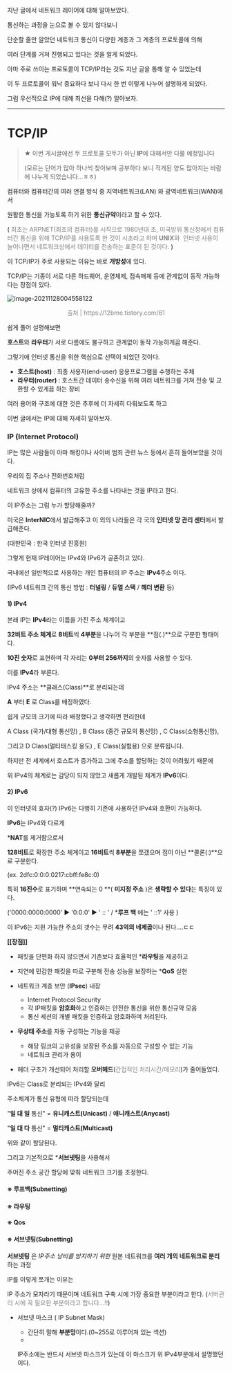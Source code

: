 지난 글에서 네트워크 레이어에 대해 알아보았다.

통신하는 과정을 눈으로 볼 수 있지 않다보니 

단순할 줄만 알았던 네트워크 통신이 다양한 계층과 그 계층의 프로토콜에 의해

여러 단계를 거쳐 진행되고 있다는 것을 알게 되었다.



아마 주로 쓰이는 프로토콜이 TCP/IP라는 것도 지난 글을 통해 알 수 있었는데

이 두 프로토콜이 워낙 중요하다 보니 다시 한 번 이렇게 나누어 설명하게 되었다.

그럼 우선적으로 IP에 대해 최선을 다해(?) 알아보자.



---



# TCP/IP 

> ★ 이번 게시글에선 두 프로토콜 모두가 아닌 **IP**에 대해서만 다룰 예정입니다
>
> (모르는 단어가 많아 하나씩 찾아보며 공부하다 보니 적게된 양도 많아지는 바람에 나누게 되었습니다...ㅎㅎ)



컴퓨터와 컴퓨터간의 여러 연결 방식 중 지역네트워크(LAN) 와 광역네트워크(WAN)에서

원활한 통신을 가능토록 하기 위한 **통신규약**이라고 할 수 있다.

( <span style="color:grey">최초는 ARPNET(최초의 컴퓨터)를 시작으로 1980년대 초, 미국방위 통신청에서 컴퓨터간 통신을 위해 TCP/IP를 사용토록 한 것이 시초라고 하며 **UNIX**와  인터넷 사용이 늘어나면서 네트워크상에서 데이터를 전송하는 표준이 된 것이다.</span> )



이 TCP/IP가 주로 사용되는 이유는 바로 **개방성**에 있다.

TCP/IP는 기종이 서로 다른 하드웨어, 운영체제, 접속매체 등에 관계없이 동작 가능하다는 장점이 있다.

![image-20211128004558122](md-images/image-20211128004558122.png)

<p style="text-align:center; color:grey; font-size:14px">출처 | https://12bme.tistory.com/61 </p>

쉽게 풀어 설명해보면

 **호스트**와 **라우터**가 서로 다름에도 불구하고 관계없이 동작 가능하게끔 해준다.

그렇기에 인터넷 통신을 위한 핵심으로 선택이 되었던 것이다.

- **호스트(host)** : 최종 사용자(end-user) 응용프로그램을 수행하는 주체
- **라우터(router)** : 호스트간 데이터 송수신을 위해  여러 네트워크를 거쳐 전송 및 교환할 수 있게끔 하는 장비 



여러 용어와 구조에 대한 것은 추후에 더 자세히 다뤄보도록 하고

이번 글에서는 IP에 대해 자세히 알아보자.  



### IP (Internet Protocol)

IP는 많은 사람들이 아마 해킹이나 사이버 범죄 관련 뉴스 등에서 흔히 들어보았을 것이다.

우리의 집 주소나 전화번호처럼

네트워크 상에서 컴퓨터의 고유한 주소를 나타내는 것을 IP라고 한다.

이 IP주소는 그럼 누가 할당해줄까?

미국은 **InterNIC**에서 발급해주고 이 외의 나라들은 각 국의 **인터넷 망 관리 센터**에서 발급해준다.

(대한민국 : 한국 인터넷 진흥원) 



그렇게 현재 IP레이어는 IPv4와 IPv6가 공존하고 있다.

국내에선 일반적으로 사용하는 개인 컴퓨터의 IP 주소는 **IPv4**주소 이다.

(IPv6 네트워크 간의 통신 방법 : **터널링** / **듀얼 스택** / **헤더 변환** 등)



#### 1) IPv4

본래 IP는 **IPv4**라는 이름을 가진 주소 체계이고

**32비트 주소 체계**로 **8비트**씩 **4부분**을 나누어 각 부분을 **점(.)**으로 구분한 형태이다.

**10진 숫자**로 표현하며 각 자리는 **0부터 256까지**의 숫자를 사용할 수 있다.

이를 **IPv4**라 부른다.



IPv4 주소는 **클래스(Class)**로 분리되는데

**A** 부터 **E** 로 Class를 배정하였다.

쉽게 규모의 크기에 따라 배정했다고 생각하면 편리한데

A Class (국가/대형 통신망) , B Class (중간 규모의 통신망) , C Class(소형통신망),

그리고 D Class(멀티태스킹 용도) , E Class(실험용) 으로 분류됩니다.



하지만 전 세계에서 호스트가 증가하고 그에 주소를 할당하는 것이 어려웠기 때문에 

위 IPv4의 체계로는 감당이 되지 않았고 새롭게 개발된 체계가 **IPv6**이다.





#### 2) IPv6

이 인터넷의 효자(?) IPv6는 다행히 기존에 사용하던 IPv4와 호환이 가능하다.

 **IPv6**는 IPv4와 다르게

***NAT**를 제거함으로서

**128비트**로 확장한 주소 체계이고 **16비트**씩 **8부분**을 쪼갰으며 점이 아닌 **콜론(:)**으로 구분한다.

(ex. 2dfc:0:0:0:0217:cbff:fe8c:0)



특히 **16진수**로 표기하며 **연속되는 0 **( **미지정 주소** )은 **생략할 수 있다**는 특징이 있다. 

('0000:0000:0000' ▶ '0:0:0'  ▶ ' :: '  /  ***루프 백** 에는 ' ::1' 사용 )

이 IPv6는 지원 가능한 주소의 갯수는 무려 **43억의 네제곱**이나 된다....ㄷㄷ



**[[장점]]**

- 패킷을 단편화 하지 않으면서 기존보다 효율적인 ***라우팅**을 제공하고
- 지연에 민감한 패킷을 따로  구분해 전송 성능을 보장하는 ***QoS** 실현

- 네트워크 계층 보안 (**IPsec**) 내장
  -  Internet Protocol Security
  -  각 IP패킷을 **암호화**하고 인증하는 안전한 통신을 위한 통신규약 모음
  -  통신 세션의 개별 패킷을 인증하고 암호화하며 처리된다.

- **무상태 주소**를 자동 구성하는 기능을 제공
  - 해당 링크의 고유성을 보장된 주소를 자동으로 구성할 수 있는 기능
  - 네트워크 관리가 용이

- 헤더 구조가 개선되어 처리할  **오버헤드**(<span style="color:grey">간접적인 처리시간/메모리</span>)가 줄어들었다.



IPv6는 Class로 분리되는 IPv4와 달리

주소체계가 통신 유형에 따라 할당되는데

"**일 대 일** 통신" =   **유니캐스트(Unicast)** / **애니캐스트(Anycast)** 

"**일 대 다** 통신" =   **멀티캐스트(Multicast)**

위와 같이 할당된다.

그리고 기본적으로 ***서브넷팅**을 사용해서 

주어진 주소 공간 할당에 맞춰 네트워크 크기를 조정한다.



#### ※ 루프백(Subnetting)





#### ※ 라우팅





#### ※ Qos





#### ※ 서브넷팅(Subnetting)

**서브넷팅** 은 *IP주소 낭비를 방지하기 위한*  원본 네트워크를 **여러 개의 네트워크로 분리**하는 과정

IP를 이렇게 쪼개는 이유는

IP 주소가 모자라기 때문이며 네트워크 구축 시에 가장 중요한 부분이라고 한다. (<span style="color:grey">서버관리 시에 꼭 필요한 부분이라고 합니다...!!</span>)

- 서브넷 마스크 ( IP Subnet Mask)

  - 간단히 말해 **부분망**이다.(0~255로 이루어져 있는 섹션)
  - 

  IP주소에는 반드시 서브넷 마스크가 있는데 이 마스크가 위 IPv4부분에서 설명했던 이다.  

 
